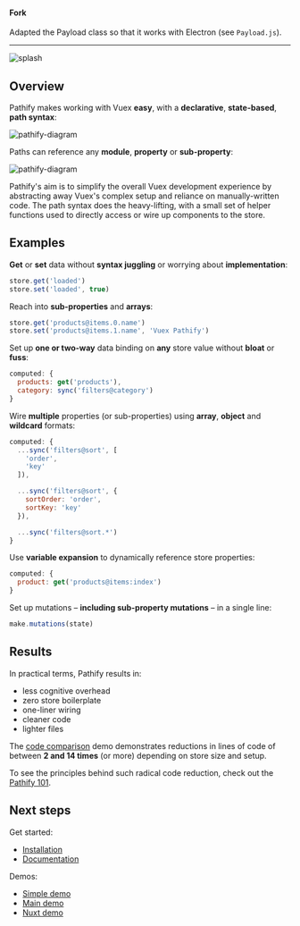 #### Fork
Adapted the Payload class so that it works with Electron (see `Payload.js`).

---

![splash](docs/assets/img/readme/splash-github.png)

## Overview

Pathify makes working with Vuex **easy**, with a **declarative**, **state-based**, **path syntax**:

![pathify-diagram](docs/assets/img/readme/pathify-path.png)


Paths can reference any **module**, **property** or **sub-property**:

![pathify-diagram](docs/assets/img/readme/pathify-diagram.png)

Pathify's aim is to simplify the overall Vuex development experience by abstracting away Vuex's complex setup and reliance on manually-written code. The path syntax does the heavy-lifting, with a small set of helper functions used to directly access or wire up components to the store.

## Examples

**Get** or **set** data without **syntax juggling** or worrying about **implementation**:

```js
store.get('loaded')
store.set('loaded', true)
```

Reach into **sub-properties** and **arrays**:

```js
store.get('products@items.0.name')
store.set('products@items.1.name', 'Vuex Pathify')
```

Set up **one or two-way** data binding on **any** store value without **bloat** or **fuss**:

```js
computed: {
  products: get('products'),
  category: sync('filters@category')
}
```

Wire **multiple** properties (or sub-properties) using **array**, **object** and **wildcard** formats:

```js
computed: {
  ...sync('filters@sort', [
    'order', 
    'key'
  ]),

  ...sync('filters@sort', {
    sortOrder: 'order',
    sortKey: 'key'
  }),

  ...sync('filters@sort.*')
}
```

Use **variable expansion** to dynamically reference store properties:

```js
computed: {
  product: get('products@items:index')
}
```

Set up mutations – **including sub-property mutations** – in a single line:

```js
make.mutations(state)
```

## Results

In practical terms, Pathify results in:

- less cognitive overhead
- zero store boilerplate
- one-liner wiring
- cleaner code
- lighter files

The [code comparison](https://codesandbox.io/s/github/davestewart/vuex-pathify-demos/tree/master/main?initialpath=%23%2Fcode%2Flarge) demo demonstrates reductions in lines of code of between **2 and 14 times** (or more) depending on store size and setup.

To see the principles behind such radical code reduction, check out the [Pathify 101](https://davestewart.github.io/vuex-pathify/#/intro/pathify).

## Next steps

Get started:

- [Installation](https://www.npmjs.com/package/vuex-pathify)
- [Documentation](https://davestewart.github.io/vuex-pathify)

Demos:

- [Simple demo](https://codesandbox.io/s/github/davestewart/vuex-pathify-demos/tree/master/simple)
- [Main demo](https://codesandbox.io/s/github/davestewart/vuex-pathify-demos/tree/master/main)
- [Nuxt demo](https://github.com/davestewart/vuex-pathify-demos/tree/master/nuxt)
